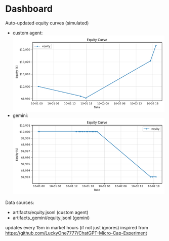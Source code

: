 # Dashboard

Auto-updated equity curves (simulated)

- custom agent: ![Equity Curve](artifacts/equity.png?v=4221359)
- gemini: ![Equity Curve (Gemini)](artifacts_gemini/equity.png?v=4221359)

Data sources:
- artifacts/equity.jsonl (custom agent)
- artifacts_gemini/equity.jsonl (gemini)

updates every 15m in market hours (if not just ignores)
inspired from https://github.com/LuckyOne7777/ChatGPT-Micro-Cap-Experiment
